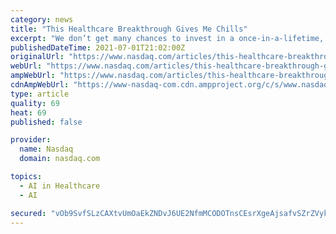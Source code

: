 ```yaml
---
category: news
title: "This Healthcare Breakthrough Gives Me Chills"
excerpt: "We don’t get many chances to invest in a once-in-a-lifetime, game-changing medical breakthrough like gene therapy. We need to take full advantage. On the date of publication, Matthew McCall did not have (either directly or indirectly) any positions in the securities mentioned in this article."
publishedDateTime: 2021-07-01T21:02:00Z
originalUrl: "https://www.nasdaq.com/articles/this-healthcare-breakthrough-gives-me-chills-2021-07-01"
webUrl: "https://www.nasdaq.com/articles/this-healthcare-breakthrough-gives-me-chills-2021-07-01"
ampWebUrl: "https://www.nasdaq.com/articles/this-healthcare-breakthrough-gives-me-chills-2021-07-01?amp"
cdnAmpWebUrl: "https://www-nasdaq-com.cdn.ampproject.org/c/s/www.nasdaq.com/articles/this-healthcare-breakthrough-gives-me-chills-2021-07-01?amp"
type: article
quality: 69
heat: 69
published: false

provider:
  name: Nasdaq
  domain: nasdaq.com

topics:
  - AI in Healthcare
  - AI

secured: "vOb9SvfSLzCAXtvUmOaEkZNDvJ6UE2NfmMCODOTnsCEsrXgeAjsafvSZrZVykhdzxkkUwkP0Ayx7o/InoEd8HmIsinhX1cRT4WnRAbvSxeCiMAKA1QiqWmElPSBGJJs5HrrBPA7jFObJjfBYNrPnL73+OrFFBceyISD7XklLPX39zyljff+GRue+bpUTDTd5/0yqwfWu5yZT161L8YRCgM0C+ETCD5K2JlpVkqevPGq0FeoHBrXq3wS87yBX3heLEvnYrPlL/GMedBvYC/9S5EQK3HO2DoBHyqT/5nndw8PBxLGerYtn8opVNeajZZgwrFz/tJEc94vcExu5/kQ/4SdvuFGvlu7BaRW43wWXzOg=;li211NarfrQTJq7DZmZIcw=="
---
```


